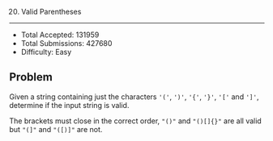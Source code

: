 20. Valid Parentheses
---

- Total Accepted: 131959
- Total Submissions: 427680
- Difficulty: Easy


Problem
---
Given a string containing just the characters `'('`, `')'`, `'{'`, `'}'`, `'['` and `']'`, determine if the input string is valid.

The brackets must close in the correct order, `"()"` and `"()[]{}"` are all valid but `"(]"` and `"([)]"` are not.
